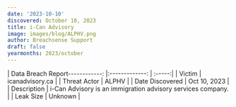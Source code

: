 ```yaml
---
date: '2023-10-10'
discovered: October 10, 2023
title: i-Can Advisory
image: images/blog/ALPHV.png
author: Breachsense Support
draft: false
yearmonths: 2023/october
---
```


| Data Breach Report------------:     |:-------------:    | :-----:|
| Victim      | icanadvisory.ca      | 
| Threat Actor      | ALPHV      | 
| Date Discovered      | Oct 10, 2023      | 
| Description      | i-Can Advisory is an immigration advisory services company.      | 
| Leak Size      | Unknown      | 

